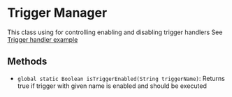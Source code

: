 # Trigger Manager

This class using for controlling enabling and disabling trigger handlers See [Trigger handler example](../README.md#trigger-handler-example)


## Methods

- `global static Boolean isTriggerEnabled(String triggerName)`: Returns true if trigger with given name is enabled and should be executed
